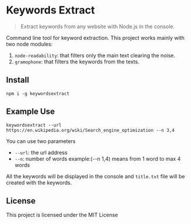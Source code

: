 # Keywords Extract

> Extract keywords from any website with Node.js in the console.

Command line tool for keyword extraction. This project works mainly with two node modules:

 1. `node-readability`: that filters only the main text clearing the noise.
 2. `gramophone`: that filters the keywords from the texts.

## Install

```
npm i -g keywordsextract
```

## Example Use

```
keywordsextract --url https://en.wikipedia.org/wiki/Search_engine_optimization --n 3,4
```

You can use two parameters

 - `--url`: the url address
 - `--n`: number of words example:(--n 1,4) means from 1 word to max 4 words

All the keywords will be displayed in the console and `title.txt` file will be created with the keywords.

## License

This project is licensed under the MIT License
